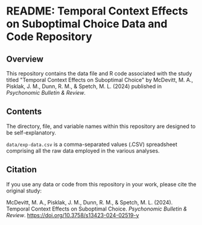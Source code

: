 # README: Temporal Context Effects on Suboptimal Choice Data and Code Repository

## Overview

This repository contains the data file and R code associated with the study titled "Temporal Context Effects on Suboptimal Choice" by McDevitt, M. A., Pisklak, J. M., Dunn, R. M., & Spetch, M. L. (2024) published in *Psychonomic Bulletin & Review*.

## Contents

The directory, file, and variable names within this repository are designed to be self-explanatory.

`data/exp-data.csv` is a comma-separated values (.CSV) spreadsheet comprising all the raw data employed in the various analyses.

## Citation

If you use any data or code from this repository in your work, please cite the original study:

McDevitt, M. A., Pisklak, J. M., Dunn, R. M., & Spetch, M. L. (2024). Temporal Context Effects on Suboptimal Choice. *Psychonomic Bulletin & Review*. https://doi.org/10.3758/s13423-024-02519-y



